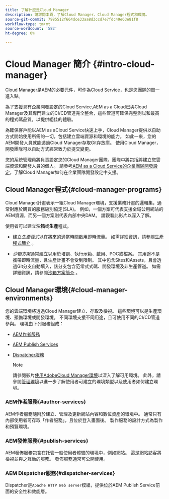```yaml
---
title: 了解什麼是Cloud Manager
description: 請詳閱本頁，了解Cloud Manager、Cloud Manager程式和環境。
source-git-commit: 7985512f664dce33aa8d3ccd7e7fdc49e63e81f8
workflow-type: tm+mt
source-wordcount: '582'
ht-degree: 0%

---
```



# Cloud Manager 簡介 {#intro-cloud-manager}

Cloud Manager是AEM的必要元件，可作為Cloud Service，也是您團隊的單一進入點。

為了支援具有企業開發設定的Cloud Service,AEM as a Cloud已與Cloud Manager及其專門建立的CI/CD管道完全整合，這些管道可確保完整測試和最高的程式碼品質，以提供絕佳的體驗。

為確保客戶能以AEM as aCloud Service快速上手，Cloud Manager提供以自助方式開始使用所需的一切，包括建立雲端資源和環境的能力。 如此一來，您的AEM開發人員就能透過Cloud Manager存取Git存放庫。 使用Cloud Manager，開發團隊可以自助方式經常致力於提交變更。

您的系統管理員將負責設定您的Cloud Manager團隊，團隊中將包括將建立您雲端資源和開發人員的個人。 請參考[AEM as a Cloud Service的企業團隊開發設定](/help/implementing/cloud-manager/enterprise-team-dev-setup.md)，了解Cloud Manager如何在企業團隊開發設定中支援。

## Cloud Manager程式{#cloud-manager-programs}

Cloud Manager計畫表示一組Cloud Manager環境，支援業務計畫的邏輯集，通常對應於購買的服務級別協定(SLA)。 例如，一個方案可代表支援全域公用網站的AEM資源，而另一個方案則代表內部中央DAM。 請觀看此影片以深入了解。

使用者可以建立&#x200B;**沙箱**&#x200B;或&#x200B;**生產**&#x200B;程式。

* 建立&#x200B;*生產程式*以在將來的適當時間啟用即時流量。
如需詳細資訊，請參閱[生產程式簡介](/help/onboarding/getting-access-to-aem-in-cloud/introduction-production-programs.md) 。

* *沙箱方案*通常建立以用於培訓、執行示範、啟用、POC或檔案。 其用途不是攜帶即時流量，且生產計畫不會受到限制。 其中包含Sites和Assets，且會透過Git分支自動填入，該分支包含范常式式碼、開發環境及非生產管道。
如需詳細資訊，請參閱[沙箱方案簡介](/help/onboarding/getting-access-to-aem-in-cloud/introduction-sandbox-programs.md) 。

## Cloud Manager環境{#cloud-manager-environments}

您的雲端環境將透過Cloud Manager建立、存取及檢視。 這些環境可以是生產環境、預備環境或開發環境。 不同環境支援不同用途，且可使用不同的CI/CD管道參與。 環境由下列服務組成：

* [AEM作者服務](#author-services)
* [AEM Publish Services](#publish-services)
* [Dispatcher服務](#dispatcher-services)

   >[!NOTE]
   > 請參閱影片[使用AdobeCloud Manager環境](https://experienceleague.adobe.com/docs/experience-manager-learn/cloud-service/cloud-manager/environments.html?lang=en#cloud-manager)以深入了解可用環境。 此外，請參閱[管理環境](https://experienceleague.adobe.com/docs/experience-manager-cloud-service/implementing/using-cloud-manager/manage-environments.html?lang=en)以進一步了解使用者可建立的環境類型以及使用者如何建立環境。

### AEM作者服務{#author-services}

AEM作者服務隨附於建立、管理及更新網站內容和數位資產的環境中。 通常只有內部使用者可存取「作者服務」，且位於登入畫面後。 製作服務的設計方式為製作和預覽環境。

### AEM發佈服務{#publish-services}

AEM發佈服務包含在托管一般使用者體驗的環境中，例如網站。 這是網站訪客將檢視並與之互動的服務。 發佈服務通常可公開使用。

### AEM Dispatcher服務{#dispatcher-services}

Dispatcher是`Apache HTTP Web server`模組，提供位於AEM Publish Service前面的安全性和效能層。